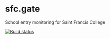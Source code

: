 # sfc.gate
School entry monitoring for Saint Francis College

[![Build status](https://ci.appveyor.com/api/projects/status/ifcdbfg6uoxoehc0?svg=true)](https://ci.appveyor.com/project/awooooooo/sfc-gate)

